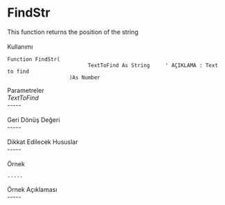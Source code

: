 # FindStr

This function returns the position of the string\
\
Kullanımı

```
Function FindStr(
						  TextToFind As String     ' AÇIKLAMA : Text to find
					)As Number
```

Parametreler\
_TextToFind_\
\-----\
\
Geri Dönüş Değeri\
\-----\
\
Dikkat Edilecek Hususlar\
\-----\
\
Örnek

```
-----
```

Örnek Açıklaması\
\-----
